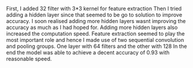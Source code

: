 First, I added 32 filter with 3*3 kernel for feature extraction
Then I tried adding a hidden layer since that seemed to be go to solution to improve accuracy.
I soon realised adding more hidden layers wasnt improving the accuracy as much as I had hoped for.
Adding more hidden layers also increased the computation speed.
Feature extraction seemed to play the most important role and hence I made use of two sequential convolution and pooling groups.
One layer with 64 filters and the other with 128
In the end the model was able to achieve a decent accuracy of 0.93 with reasonable speed.